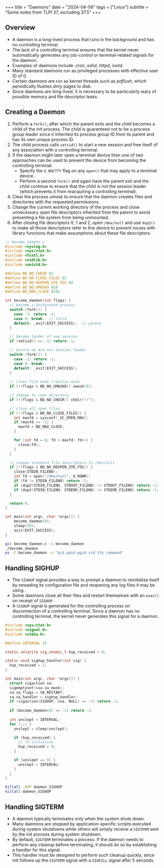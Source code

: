 +++
title = "Daemons"
date = "2024-04-06"
tags = ["Linux"]
subtitle = "Some notes from TLPI 37, excluding 37.5"
+++

## Overview
- A daemon is a long-lived process that runs in the background and has no controlling terminal.
- The lack of a controlling terminal ensures that the kernel never automatically generates any job-control or terminal-related signals for the daemon.
- Examples of daemons include: *cron*, *sshd*, *httpd*, *inetd*.
- Many standard daemons run as privileged processes with effective user ID of 0.
- Certain daemons are run as kernel threads such as *pdflush*, which periodically flushes dirty pages to disk.
- Since daemons are long-lived, it is necessary to be particularly wary of possible memory and file descriptor leaks.

## Creating a Daemon
1. Perform a `fork()`, after which the parent exits and the child becomes a child of the init process. The child is guaranteed not to be a process group leader since it inherited its process group ID from its parent and has its own unique process ID.
2. The child process calls `setsid()` to start a new session and free itself of any association with a controlling terminal.
3. If the daemon might later open a terminal device then one of two approaches can be used to prevent the device from becoming the controlling terminal:
    - Specify the `O_NOCTTY` flag on any `open()` that may apply to a terminal device.
    - Perform a second `fork()` and again have the parent exit and the child continue to ensure that the child is not the session leader (which prevents it from reacquiring a controlling terminal).
4. Clear the process *umask* to ensure that the daemon creates files and directories with the requested permissions.
5. Change the current working directory of the process and close unnecessary open file descriptors inherited from the parent to avoid preventing a file system from being unmounted.
6. After closing file descriptors 0, 1 and 2, open `/dev/null` and use `dup2()` to make all those descriptors refer to this device to prevent issues with library functions that make assumptions about these file descriptors.
```c
// become_daemon.c
#include <syslog.h>
#include <sys/stat.h>
#include <fcntl.h>
#include <stdlib.h>
#include <unistd.h>

#define BD_NO_CHDIR 01
#define BD_NO_CLOSE_FILES 02
#define BD_NO_REOPEN_STD_FDS 04
#define BD_NO_UMASK0 010
#define BD_MAX_CLOSE 8192

int become_daemon(int flags) {
  // become a background process
  switch (fork()) {
    case -1: return -1;
    case 0: break;  // child
    default: _exit(EXIT_SUCCESS);  // parent
  }

  // become leader of new session
  if (setsid() == -1) return -1;

  // ensure we are not session leader
  switch (fork()) {
    case -1: return -1;
    case 0: break;
    default: _exit(EXIT_SUCCESS);
  }
  
  // clear file mode creation mask
  if (!(flags & BD_NO_UMASK0)) umask(0);

  // change to root directory
  if (!(flags & BD_NO_CHDIR)) chdir("/");

  // close all open files
  if (!(flags & BD_NO_CLOSE_FILES)) {
    int maxfd = sysconf(_SC_OPEN_MAX);
    if (maxfd == -1) {
      maxfd = BD_MAX_CLOSE;
    }

    for (int fd = 0; fd < maxfd; fd++) {
      close(fd);
    }
  }

  // reopen standard file descriptors to /dev/null
  if (!(flags & BD_NO_REOPEN_STD_FDS)) {
    close(STDIN_FILENO);
    int fd = open("/dev/null", O_RDWR);
    if (fd != STDIN_FILENO) return -1;
    if (dup2(STDIN_FILENO, STDOUT_FILENO) != STDOUT_FILENO) return -1;
    if (dup2(STDIN_FILENO, STDERR_FILENO) != STDERR_FILENO) return -1;
  }

  return 0;
}

int main(int argc, char *argv[]) {
    become_daemon(0);
    sleep(20);
    exit(EXIT_SUCCESS);
}
```
```bash
gcc become_daemon.c -o become_daemon
./become_daemon
ps -C become_daemon -o "pid ppid pgid sid tty command"
```

## Handling SIGHUP
- The `SIGHUP` signal provides a way to prompt a daemon to reinitialize itself by rereading its configuration file and reopening any log files it may be using.
- Some daemons close all their files and restart themselves with an `exec()` on receipt of `SIGHUP`.
- A `SIGHUP` signal is generated for the controlling process on disconnection of a controlling terminal. Since a daemon has no controlling terminal, the kernel never generates this signal for a daemon.
```c
#include <sys/stat.h>
#include <signal.h>
#include <stdio.h>

#define INTERVAL 15

static volatile sig_atomic_t hup_received = 0;

static void sighup_handler(int sig) {
  hup_received = 1;
}

int main(int argc, char *argv[]) {
  struct sigaction sa;
  sigemptyset(&sa.sa_mask);
  sa.sa_flags = SA_RESTART;
  sa.sa_handler = sighup_handler;
  if (sigaction(SIGHUP, &sa, NULL) == -1) return -1;
  
  if (become_daemon(0) == -1) return -1;
  
  int unslept = INTERVAL;
  for (;;) {
    unslept = sleep(unslept);

    if (hup_received) {
      // re-initialize
      hup_received = 0;
    }

    if (unslept == 0) {
      unslept = INTERVAL;
    }
  }
}
```
```bash
killall -HUP daemon_SIGHUP
killall daemon_SIGHUP
```

## Handling SIGTERM
- A daemon typically terminates only when the system shuts down.
- Many daemons are stopped by application-specific scripts executed during system shutdowns while others will simply receive a `SIGTERM` sent by the init process during system shutdown.
- By default, `SIGTERM` terminates a process. If the daemon needs to perform any cleanup before terminating, it should do so by establishing a handler for this signal.
- This handler must be designed to perform such cleanup quickly, since init follows up the `SIGTERM` signal with a `SIGKILL` signal after 5 seconds.

